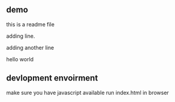 
## demo
this is a readme file

adding line.

adding another line

hello world
## devlopment envoirment
make sure you have javascript available
run index.html in browser
